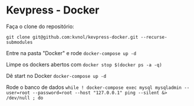 # Kevpress - Docker

Faça o clone do repositório:

```shell
git clone git@github.com:kvnol/kevpress-docker.git --recurse-submodules
```

Entre na pasta "Docker" e rode
```docker-compose up -d```

Limpe os dockers abertos com
```docker stop $(docker ps -a -q)```

Dê start no Docker
```docker-compose up -d```

Rode o banco de dados
```while ! docker-compose exec mysql mysqladmin --user=root --password=root --host "127.0.0.1" ping --silent &> /dev/null ; do```